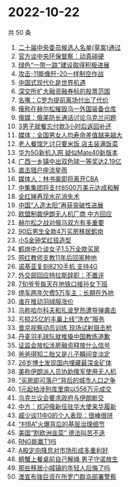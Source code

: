 # 2022-10-22

共 50 条

<!-- BEGIN TOUTIAO -->
<!-- 最后更新时间 Sat Oct 22 2022 00:23:20 GMT+0800 (China Standard Time) -->
1. [二十届中央委员候选人名单(草案)通过](https://so.toutiao.com/search?keyword=二十届中央委员候选人名单(草案)通过)
1. [官方谈中央环保督察：动真碰硬](https://so.toutiao.com/search?keyword=官方谈中央环保督察：动真碰硬)
1. [绿色“一带一路”建设取得积极进展](https://so.toutiao.com/search?keyword=绿色“一带一路”建设取得积极进展)
1. [攻击-11能像歼-20一样制空作战](https://so.toutiao.com/search?keyword=攻击-11能像歼-20一样制空作战)
1. [中国式现代化是世界机遇](https://so.toutiao.com/search?keyword=中国式现代化是世界机遇)
1. [深交所扩大融资融券标的股票范围](https://so.toutiao.com/search?keyword=深交所扩大融资融券标的股票范围)
1. [名嘴：C罗为提前离场付出了代价](https://so.toutiao.com/search?keyword=名嘴：C罗为提前离场付出了代价)
1. [俄称在赫尔松摧毁乌一外国装备仓库](https://so.toutiao.com/search?keyword=俄称在赫尔松摧毁乌一外国装备仓库)
1. [俄媒：俄美防长通话讨论乌克兰问题](https://so.toutiao.com/search?keyword=俄媒：俄美防长通话讨论乌克兰问题)
1. [3男子就餐忘付款3小时后返回补还](https://so.toutiao.com/search?keyword=3男子就餐忘付款3小时后返回补还)
1. [媒体：全国男女人均寿命差值越来越大](https://so.toutiao.com/search?keyword=媒体：全国男女人均寿命差值越来越大)
1. [老人餐馆乞讨只要米饭 店主装满饭菜](https://so.toutiao.com/search?keyword=老人餐馆乞讨只要米饭%20店主装满饭菜)
1. [华为5G新机入网 疑似Mate40新版本](https://so.toutiao.com/search?keyword=华为5G新机入网%20疑似Mate40新版本)
1. [广西一乡镇中出双色球一等奖达2.19亿](https://so.toutiao.com/search?keyword=广西一乡镇中出双色球一等奖达2.19亿)
1. [直击猎户座流星雨](https://so.toutiao.com/search?keyword=直击猎户座流星雨)
1. [媒体人：林书豪即将离开CBA](https://so.toutiao.com/search?keyword=媒体人：林书豪即将离开CBA)
1. [中集集团将支付8500万美元达成和解](https://so.toutiao.com/search?keyword=中集集团将支付8500万美元达成和解)
1. [全红婵再现水花消失术](https://so.toutiao.com/search?keyword=全红婵再现水花消失术)
1. [中国“人造太阳”再获突破性进展](https://so.toutiao.com/search?keyword=中国“人造太阳”再获突破性进展)
1. [欧盟制裁伊朗无人机厂商 中方回应](https://so.toutiao.com/search?keyword=欧盟制裁伊朗无人机厂商%20中方回应)
1. [赫尔松之战对俄乌双方有多重要](https://so.toutiao.com/search?keyword=赫尔松之战对俄乌双方有多重要)
1. [90后男生全款4万买房移居鹤岗](https://so.toutiao.com/search?keyword=90后男生全款4万买房移居鹤岗)
1. [小S金钟奖红毯造型](https://so.toutiao.com/search?keyword=小S金钟奖红毯造型)
1. [鹤岗中介谈女子1.5万全款买房](https://so.toutiao.com/search?keyword=鹤岗中介谈女子1.5万全款买房)
1. [网红教师支教11年后回家种地](https://so.toutiao.com/search?keyword=网红教师支教11年后回家种地)
1. [诺基亚复刻8210手机 支持4G](https://so.toutiao.com/search?keyword=诺基亚复刻8210手机%20支持4G)
1. [外交部回应特拉斯辞职：不置评](https://so.toutiao.com/search?keyword=外交部回应特拉斯辞职：不置评)
1. [7旬爷爷每天在地铁口接孙女下班](https://so.toutiao.com/search?keyword=7旬爷爷每天在地铁口接孙女下班)
1. [停车两年欠费5万车主：长期在外地](https://so.toutiao.com/search?keyword=停车两年欠费5万车主：长期在外地)
1. [谁在推动羽绒服涨价](https://so.toutiao.com/search?keyword=谁在推动羽绒服涨价)
1. [乌称哈尔科夫和扎波罗热遭导弹袭击](https://so.toutiao.com/search?keyword=乌称哈尔科夫和扎波罗热遭导弹袭击)
1. [亏损25亿的丰巢上线“洗衣”服务](https://so.toutiao.com/search?keyword=亏损25亿的丰巢上线“洗衣”服务)
1. [普京视察动员训练 现场试射狙击枪](https://so.toutiao.com/search?keyword=普京视察动员训练%20现场试射狙击枪)
1. [丹麦羽毛球队就推搡中国教练道歉](https://so.toutiao.com/search?keyword=丹麦羽毛球队就推搡中国教练道歉)
1. [证监会放松涉房融资释放什么信号](https://so.toutiao.com/search?keyword=证监会放松涉房融资释放什么信号)
1. [爸爸得知二胎又是儿子瞬间变淡定](https://so.toutiao.com/search?keyword=爸爸得知二胎又是儿子瞬间变淡定)
1. [26岁博士发现国内埋藏最深金矿体](https://so.toutiao.com/search?keyword=26岁博士发现国内埋藏最深金矿体)
1. [美称伊朗派人员协助俄军使用无人机](https://so.toutiao.com/search?keyword=美称伊朗派人员协助俄军使用无人机)
1. [“买房即可落户”背后的城市人口之争](https://so.toutiao.com/search?keyword=“买房即可落户”背后的城市人口之争)
1. [1元起拍涉刑库里南以556万元成交](https://so.toutiao.com/search?keyword=1元起拍涉刑库里南以556万元成交)
1. [乌克兰议会要求政府与伊朗断交](https://so.toutiao.com/search?keyword=乌克兰议会要求政府与伊朗断交)
1. [中方：欢迎俄新任驻华大使来华履新](https://so.toutiao.com/search?keyword=中方：欢迎俄新任驻华大使来华履新)
1. [威少谈11中0的个人表现：很棒很拼](https://so.toutiao.com/search?keyword=威少谈11中0的个人表现：很棒很拼)
1. [“村BA”火爆背后的基层治理细节](https://so.toutiao.com/search?keyword=“村BA”火爆背后的基层治理细节)
1. [美国“割欧洲韭菜” 德法叫苦不迭](https://so.toutiao.com/search?keyword=美国“割欧洲韭菜”%20德法叫苦不迭)
1. [RNG能赢T1吗](https://so.toutiao.com/search?keyword=RNG能赢T1吗)
1. [A股定向降息对市场形成多重利好](https://so.toutiao.com/search?keyword=A股定向降息对市场形成多重利好)
1. [螃蟹上餐桌前自己解绳 男子守诺放生](https://so.toutiao.com/search?keyword=螃蟹上餐桌前自己解绳%20男子守诺放生)
1. [那些移居小城镇的年轻人后悔了吗](https://so.toutiao.com/search?keyword=那些移居小城镇的年轻人后悔了吗)
1. [澳宣布拨巨资在所罗门群岛部署警察](https://so.toutiao.com/search?keyword=澳宣布拨巨资在所罗门群岛部署警察)
<!-- END TOUTIAO -->
